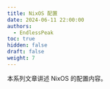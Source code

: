 ```yaml
---
title: NixOS 配置
date: 2024-06-11 22:00:00
authors:
  - EndlessPeak
toc: true
hidden: false
draft: false
weight: 7
---
```

本系列文章讲述 NixOS 的配置内容。
